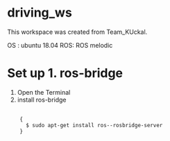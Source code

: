 # driving_ws
This workspace was created from Team_KUckal.

OS : ubuntu 18.04
ROS: ROS melodic

# Set up 1. ros-bridge
1. Open the Terminal
2. install ros-bridge
<pre>
  <code>
    {
      $ sudo apt-get install ros-<rosdistro>-rosbridge-server
    }
  </code>
</pre>
